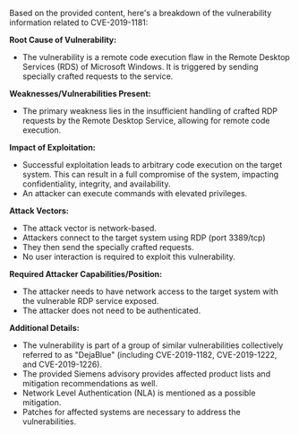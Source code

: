 Based on the provided content, here's a breakdown of the vulnerability information related to CVE-2019-1181:

**Root Cause of Vulnerability:**
- The vulnerability is a remote code execution flaw in the Remote Desktop Services (RDS) of Microsoft Windows. It is triggered by sending specially crafted requests to the service.

**Weaknesses/Vulnerabilities Present:**
- The primary weakness lies in the insufficient handling of crafted RDP requests by the Remote Desktop Service, allowing for remote code execution.

**Impact of Exploitation:**
- Successful exploitation leads to arbitrary code execution on the target system. This can result in a full compromise of the system, impacting confidentiality, integrity, and availability.
- An attacker can execute commands with elevated privileges.

**Attack Vectors:**
- The attack vector is network-based.
- Attackers connect to the target system using RDP (port 3389/tcp)
- They then send the specially crafted requests.
- No user interaction is required to exploit this vulnerability.

**Required Attacker Capabilities/Position:**
- The attacker needs to have network access to the target system with the vulnerable RDP service exposed.
- The attacker does not need to be authenticated.

**Additional Details:**
- The vulnerability is part of a group of similar vulnerabilities collectively referred to as "DejaBlue" (including CVE-2019-1182, CVE-2019-1222, and CVE-2019-1226).
- The provided Siemens advisory provides affected product lists and mitigation recommendations as well.
- Network Level Authentication (NLA) is mentioned as a possible mitigation.
- Patches for affected systems are necessary to address the vulnerabilities.